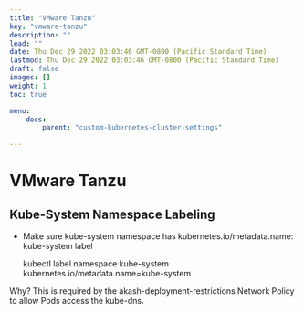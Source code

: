 ```yaml
---
title: "VMware Tanzu"
key: "vmware-tanzu"
description: ""
lead: ""
date: Thu Dec 29 2022 03:03:46 GMT-0800 (Pacific Standard Time)
lastmod: Thu Dec 29 2022 03:03:46 GMT-0800 (Pacific Standard Time)
draft: false
images: []
weight: 1
toc: true

menu:
    docs:
        parent: "custom-kubernetes-cluster-settings"

---
```

VMware Tanzu
============

Kube-System Namespace Labeling
------------------------------

*   Make sure kube-system namespace has kubernetes.io/metadata.name: kube-system label

    kubectl label namespace kube-system kubernetes.io/metadata.name=kube-system
    

Why? This is required by the akash-deployment-restrictions Network Policy to allow Pods access the kube-dns.